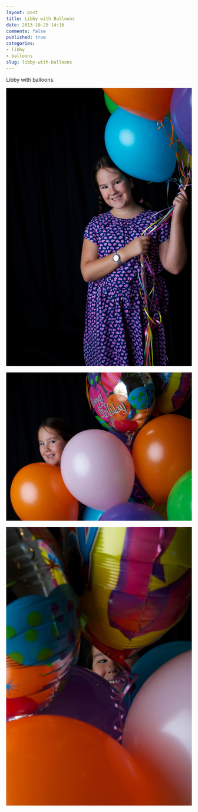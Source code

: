 ```yaml
---
layout: post
title: Libby with Balloons
date: 2013-10-25 14:16
comments: false
published: true
categories:
- libby
- balloons
slug: libby-with-balloons
---
```

Libby with balloons.

![Libby with Balloon's](/assets/images/2013/2013-07-28/libby-balloon-2013-07-28-at-12-35-35.jpg)

![Libby with Balloon's](/assets/images/2013/2013-07-28/libby-balloon-2013-07-28-at-12-36-00.jpg)

![Libby with Balloon's](/assets/images/2013/2013-07-28/libby-balloon-2013-07-28-at-12-37-01.jpg)
